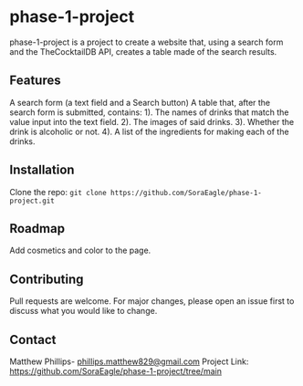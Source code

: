 <!-- Name -->
# phase-1-project

<!-- ## Description -->
phase-1-project is a project to create a website that, using a search form and the TheCocktailDB API,
creates a table made of the search results.

## Features
A search form (a text field and a Search button)
A table that, after the search form is submitted, contains:
    1). The names of drinks that match the value input into the text field.
    2). The images of said drinks.
    3). Whether the drink is alcoholic or not.
    4). A list of the ingredients for making each of the drinks.


<!-- ## Visuals -->

<!-- Link to YouTube video -->


## Installation
Clone the repo:
    ```
    git clone https://github.com/SoraEagle/phase-1-project.git
    ```


<!-- ## Usage
    ```
    let filter = input.value; //What is in the text field.
    let completeUrl = `https://www.thecocktaildb.com/api/json/v1/1/search.php?s=${filter}`;

    fetch(completeUrl)
    ``` -->

<!-- Add screenshots here -->


## Roadmap
Add cosmetics and color to the page.


## Contributing
Pull requests are welcome. For major changes, please open an issue first to discuss what you would like to change.


## Contact
Matthew Phillips- phillips.matthew829@gmail.com
Project Link: https://github.com/SoraEagle/phase-1-project/tree/main